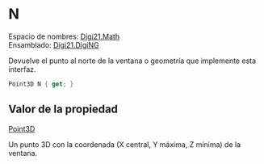 # N

Espacio de nombres: [Digi21.Math](../../)  
Ensamblado: [Digi21.DigiNG](../../../)

Devuelve el punto al norte de la ventana o geometría que implemente esta interfaz.

```csharp
Point3D N { get; }
```

## Valor de la propiedad

[Point3D](../../point3d.md)

Un punto 3D con la coordenada \(X central, Y máxima, Z mínima\) de la ventana.

